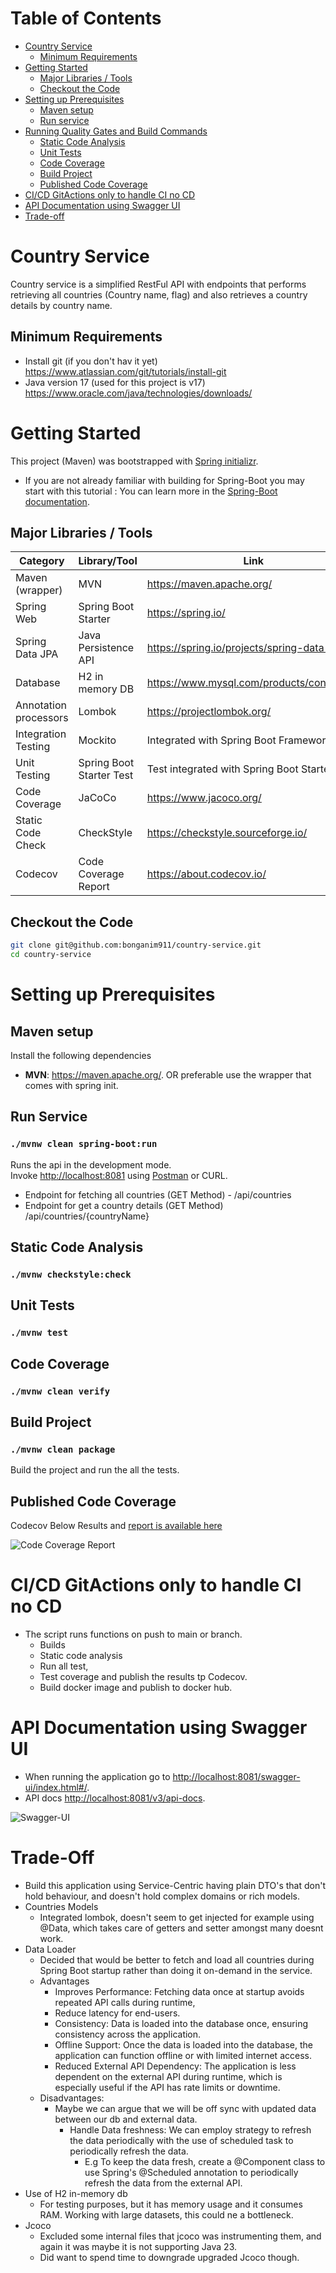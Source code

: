Table of Contents
=================

* [Country Service](#country-service)
    * [Minimum Requirements](#minimum-requirements)
* [Getting Started](#getting-started)
    * [Major Libraries / Tools](#major-libraries--tools)
    * [Checkout the Code](#checkout-the-code)
* [Setting up Prerequisites](#setting-up-prerequisites)
    * [Maven setup](#maven-setup)
    * [Run service](#run-service)
* [Running Quality Gates and Build Commands](#running-quality-gates-and-build-commands)
    * [Static Code Analysis](#static-code-analysis)
    * [Unit Tests](#unit-tests)
    * [Code Coverage](#code-coverage)
    * [Build Project](#build-project)
    * [Published Code Coverage](#published-code-coverage)
* [CI/CD GitActions only to handle CI no CD](#cicd-gitactions-only-to-handle-ci-no-cd)
* [API Documentation using Swagger UI](#api-documentation-using-swagger-ui)
* [Trade-off](#trade-off)


# Country Service
Country service is a simplified RestFul API with endpoints that performs retrieving all countries (Country name, flag) and also retrieves a country details by country name.

## Minimum Requirements
- Install git (if you don't hav it yet) https://www.atlassian.com/git/tutorials/install-git
- Java version 17 (used for this project is v17) https://www.oracle.com/java/technologies/downloads/

# Getting Started
This project (Maven) was bootstrapped with [Spring initializr](https://start.spring.io/).

- If you are not already familiar with building for Spring-Boot you may start with this tutorial :
  You can learn more in the [Spring-Boot documentation](https://docs.spring.io/spring-boot/docs/current/reference/htmlsingle/).

## Major Libraries / Tools

| Category                    | Library/Tool   	         | Link                                                       	 |
|-----------------------------|--------------------------|--------------------------------------|
| Maven (wrapper)             | MVN                      | https://maven.apache.org/
| Spring Web                  | Spring Boot Starter      | https://spring.io/           	       |
| Spring Data JPA             | Java Persistence API     | https://spring.io/projects/spring-data-jpa |
| Database                    | H2 in memory DB          | https://www.mysql.com/products/connector/ |
| Annotation processors       | Lombok                   | https://projectlombok.org/           	 |
| Integration Testing         | Mockito         	        | Integrated with Spring Boot Framework                                	 |
| Unit Testing              	 | Spring Boot Starter Test | Test integrated with Spring Boot Starter                    	 |
| Code Coverage            	  | JaCoCo                   | https://www.jacoco.org/                    	 |
| Static Code Check           | CheckStyle               | https://checkstyle.sourceforge.io/                    	 |
| Codecov                     | Code Coverage Report     | https://about.codecov.io/                    	             |

## Checkout the Code

```bash
git clone git@github.com:bonganim911/country-service.git
cd country-service
```

# Setting up Prerequisites

## Maven setup

Install the following dependencies

- **MVN**: https://maven.apache.org/. OR preferable use the wrapper that comes with spring init.

## Run Service
### `./mvnw clean spring-boot:run`

Runs the api in the development mode.<br />
Invoke [http://localhost:8081](http://localhost:8081) using [Postman](https://www.postman.com/downloads/) or CURL.
- Endpoint for fetching all countries (GET Method) - /api/countries 
- Endpoint for get a country details (GET Method)  /api/countries/{countryName}

## Static Code Analysis
### `./mvnw checkstyle:check`

## Unit Tests
### `./mvnw test`

## Code Coverage
### `./mvnw clean verify`

## Build Project
### `./mvnw clean package`
Build the project and run the all the tests.

## Published Code Coverage
Codecov Below Results and [report is available here](https://app.codecov.io/github/bonganim911/country-service)

![Code Coverage Report](https://github.com/bonganim911/contries-service/blob/main/codecov-image.png)


# CI/CD GitActions only to handle CI no CD
- The script runs functions on push to main or branch.
    - Builds
    - Static code analysis
    - Run all test,
    - Test coverage and publish the results tp Codecov.
    - Build docker image and publish to docker hub.

# API Documentation using Swagger UI
- When running the application go to [http://localhost:8081/swagger-ui/index.html#/](http://localhost:8081/swagger-ui/index.html#/).
- API docs [http://localhost:8081/v3/api-docs](http://localhost:8081/v3/api-docs).

![Swagger-UI](https://github.com/bonganim911/conferenceBookingService/blob/main/Swagger-UI.png)

# Trade-Off
- Build this application using Service-Centric having plain DTO's that don't hold behaviour, and doesn't hold complex domains or rich models.
- Countries Models
    - Integrated lombok, doesn't seem to get injected for example using @Data, which takes care of getters and setter amongst many doesnt work.
- Data Loader
    - Decided that would be better to fetch and load all countries during Spring Boot startup rather than doing it on-demand in the service.
    - Advantages 
      - Improves Performance: Fetching data once at startup avoids repeated API calls during runtime,
      - Reduce latency for end-users.
      - Consistency: Data is loaded into the database once, ensuring consistency across the application.
      - Offline Support: Once the data is loaded into the database, the application can function offline or with limited internet access.
      - Reduced External API Dependency: The application is less dependent on the external API during runtime, which is especially useful if the API has rate limits or downtime.
    - Disadvantages:
      - Maybe we can argue that we will be off sync with updated data between our db and external data.
        - Handle Data freshness: We can employ strategy to refresh the data periodically with the use of scheduled task to periodically refresh the data.
          - E.g To keep the data fresh, create a @Component class to use Spring's @Scheduled annotation to periodically refresh the data from the external API. 
- Use of H2 in-memory db
    - For testing purposes, but it has memory usage and it consumes RAM. Working with large datasets, this could ne a bottleneck.
- Jcoco
  - Excluded some internal files that jcoco was instrumenting them, and again it was maybe it is not supporting Java 23. 
  - Did want to spend time to downgrade upgraded Jcoco though.



